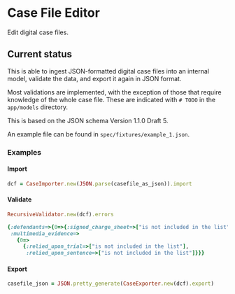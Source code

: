 # Case File Editor

Edit digital case files.

## Current status

This is able to ingest JSON-formatted digital case files into an internal
model, validate the data, and export it again in JSON format.

Most validations are implemented, with the exception of those that require
knowledge of the whole case file. These are indicated with `# TODO` in the
`app/models` directory.

This is based on the JSON schema Version 1.1.0 Draft 5.

An example file can be found in `spec/fixtures/example_1.json`.

### Examples

#### Import

```ruby
dcf = CaseImporter.new(JSON.parse(casefile_as_json)).import
```

#### Validate

```ruby
RecursiveValidator.new(dcf).errors
```

```ruby
{:defendants=>{0=>{:signed_charge_sheet=>["is not included in the list"]}},
 :multimedia_evidence=>
   {0=>
     {:relied_upon_trial=>["is not included in the list"],
      :relied_upon_sentence=>["is not included in the list"]}}}
```

#### Export

```ruby
casefile_json = JSON.pretty_generate(CaseExporter.new(dcf).export)
```
